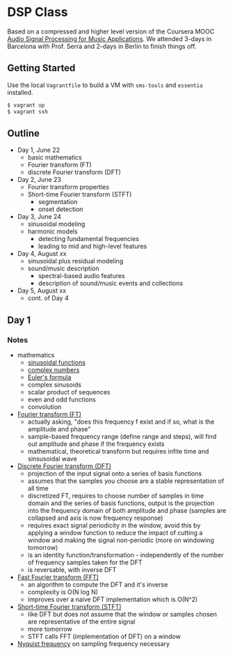 # DSP Class

Based on a compressed and higher level version of the Coursera MOOC
[Audio Signal Processing for Music Applications](https://www.coursera.org/course/audio).
We attended 3-days in Barcelona with Prof. Serra and 2-days in Berlin to finish
things off.

## Getting Started

Use the local `Vagrantfile` to build a VM with `sms-tools` and `essentia`
installed.

```bash
$ vagrant up
$ vagrant ssh
```

## Outline

- Day 1, June 22
  - basic mathematics
  - Fourier transform (FT)
  - discrete Fourier transform (DFT)
- Day 2, June 23
  - Fourier transform properties
  - Short-time Fourier transform (STFT)
    - segmentation
    - onset detection
- Day 3, June 24
  - sinusoidal modeling
  - harmonic models
    - detecting fundamental frequencies
    - leading to mid and high-level features
- Day 4, August xx
  - sinusoidal plus residual modeling
  - sound/music description
    - spectral-based audio features
    - description of sound/music events and collections
- Day 5, August xx
  - cont. of Day 4

## Day 1
### Notes

- mathematics
  - [sinusoidal functions](https://en.wikipedia.org/wiki/Sine_wave)
  - [complex numbers](https://en.wikipedia.org/wiki/Complex_number)
  - [Euler's formula](https://en.wikipedia.org/wiki/Euler's_formula)
  - complex sinusoids
  - scalar product of sequences
  - even and odd functions
  - convolution
- [Fourier transform (FT)](https://en.wikipedia.org/wiki/Fourier_transform)
  - actually asking, "does this frequency f exist and if so, what is the amplitude and phase"
  - sample-based frequency range (define range and steps), will find out amplitude and phase if the frequency exists
  - mathematical, theoretical transform but requires infite time and sinsusoidal wave
- [Discrete Fourier transform (DFT)](https://en.wikipedia.org/wiki/Discrete_Fourier_transform)
  - projection of the input signal onto a series of basis functions
  - assumes that the samples you choose are a stable representation of all time
  - discretized FT, requires to choose number of samples in time domain and the series of basis functions, output is the projection into the frequency domain of both amplitude and phase (samples are collapsed and axis is now frequency response)
  - requires exact signal periodicity in the window, avoid this by applying a window function to reduce the impact of cutting a window and making the signal non-periodic (more on windowing tomorrow)
  - is an identity function/transformation - independently of the number of frequency samples taken for the DFT
  - is reversable, with inverse DFT
- [Fast Fourier transform (FFT)](https://en.wikipedia.org/wiki/Fast_Fourier_transform)
  - an algorithm to compute the DFT and it's inverse
  - complexity is O(N log N)
  - improves over a naive DFT implementation which is O(N^2)
- [Short-time Fourier transform (STFT)](https://en.wikipedia.org/wiki/Short-time_Fourier_transform)
  - like DFT but does not assume that the window or samples chosen are representative of the entire signal
  - more tomorrow
  - STFT calls FFT (implementation of DFT) on a window
- [Nyquist frequency](https://en.wikipedia.org/wiki/Nyquist_frequency) on sampling frequency necessary
